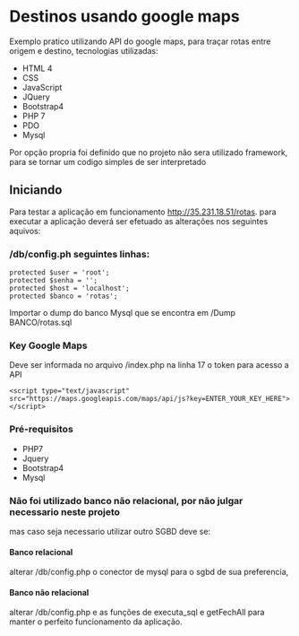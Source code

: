# Destinos usando google maps

Exemplo pratico utilizando API do google maps, para traçar rotas entre origem e destino, tecnologias utilizadas:
- HTML 4
- CSS
- JavaScript
- JQuery
- Bootstrap4
- PHP 7
- PDO
- Mysql


Por opção propria foi definido que no projeto não sera utilizado framework, para se tornar um codigo simples de ser interpretado 

## Iniciando

Para testar a aplicação em funcionamento http://35.231.18.51/rotas.
para executar a aplicação deverá ser efetuado as alterações nos seguintes aquivos:

### /db/config.ph seguintes linhas:
    protected $user = 'root';
    protected $senha = '';
    protected $host = 'localhost';
    protected $banco = 'rotas';

Importar o dump do banco Mysql que se encontra em /Dump BANCO/rotas.sql


### Key Google Maps
Deve ser informada no arquivo /index.php na linha 17 o token para acesso a API

<!--    INFORME O A SUA CHAVE DA API  -->
    <script type="text/javascript" src="https://maps.googleapis.com/maps/api/js?key=ENTER_YOUR_KEY_HERE"></script>

### Pré-requisitos
-  PHP7
-  Jquery 
-  Bootstrap4
-  Mysql



 ### Não foi utilizado banco não relacional, por não julgar necessario neste projeto
 mas caso seja necessario utilizar outro SGBD deve se:
 #### Banco relacional
 alterar /db/config.php o conector de mysql para o sgbd de sua preferencia, 
 
 #### Banco não relacional
  alterar /db/config.php e as funções de executa_sql e getFechAll para manter o perfeito funcionamento da aplicação.
  
  
